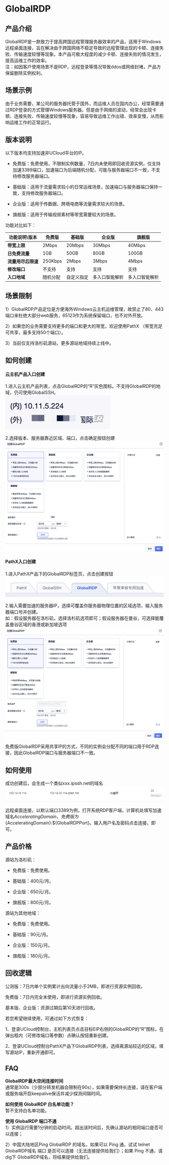 # GlobalRDP


## 产品介绍

GlobalRDP是一款致力于提高跨国远程管理服务器效率的产品，适用于Windows远程桌面连接，旨在解决由于跨国网络不稳定导致的远程管理出现的卡顿、连接失败、传输速度较慢等现象。本产品可极大程度的减少卡顿、连接失败的情况发生，提高运维工作的效率。  
注：如因客户使用场景不是RDP，远程登录等情况导致ddos或网络封堵，产品方保留删除实例权利。


## 场景示例

由于业务需要，某公司的服务器托管于国外，而运维人员在国内办公，经常需要通过RDP登录的方式管理Windows服务器。但是由于网络的波动，经常会出现卡顿、连接失败、传输速度较慢等现象，容易导致运维工作出错、效率变慢，从而影响运维工作的正常运行。

## 版本说明

 以下版本均支持加速非UCloud平台的IP。
 
 * 免费版：免费使用，不限制实例数量，7日内未使用即回收资源实例，仅支持加速3389端口，加速端口为后端随机分配，可能与服务器端口不一致，不支持修改服务器端口。
 
 * 基础版：适用于流量需求较小的日常运维场景，加速端口与服务器端口保持一致，支持修改服务器端口。

 * 企业版：适用于传数据、跨境电商等流量需求较大的场景。
 
 * 旗舰版：适用于传输视频素材等带宽需要较大的场景。
 
 功能对比如下：

| 功能说明\版本      | 免费版  | 基础版  | 企业版 | 旗舰版 |
| ------------------ | ------- | ------- | ------ | ------ |
| **带宽上限**       | 2Mbps   | 20Mbps   | 30Mbps | 40Mbps |
| **日免费流量**     | 1GB     | 50GB     | 80GB   | 100GB   |
| **流量用尽后限速** | 250Kbps | 2Mbps | 3Mbps  | 4Mbps  |
| **修改端口**       | 不支持  | 支持  | 支持   | 支持   |
| **入口地域**       | 随机分配  | 自定义指定  | 多入口智能解析   | 多入口智能解析  |


## 场景限制
1）GlobalRDP产品定位是方便海外Windows云主机运维管理，故禁止了80、443端口来杜绝大部分web服务，65123作为系统保留端口，也不对外开放。

2）如果您的业务需要支持更多的端口和更大的带宽，欢迎使用PathX （带宽充足可共享，最多支持50个端口）。

3）当前仅支持洛杉矶源站，更多源站地域持续上线中。


## 如何创建

#### 云主机产品入口创建

1.进入云主机产品列表，点击GlobalRDP的“R”灰色图标。不支持GlobalRDP的地域，仍可使用GlobalSSH。
![](/images/globalrdp01.png)

2.选择版本、服务器靠近区域、端口，点击确定按钮创建  
![](/images/globalrdp02.png)

#### PathX入口创建

1.进入PathX产品下的GlobalRDP标签页，点击创建按钮  
![](/images/globalrdp03.png)

2.输入需要加速的服务器IP，选择可覆盖你服务器物理位置的区域选项，输入服务器端口号并创建。  
如：假设服务器在洛杉矶，选择洛杉矶选项即可；假设服务器在曼谷，可选择能覆盖曼谷区域的香港或新加坡选项  
![](/images/globalrdp04.png)


免费版GlobalRDP采用共享IP的方式，不同的实例会分配不同的端口用于RDP连接，因此GlobalRDP端口与服务器端口不一致。

## 如何使用

成功创建后，会生成一个类似xxx.ipssh.net的域名  
![](/images/gs_20180823151312.png)  

远程桌面连接，以默认端口3389为例，打开系统RDP客户端，计算机处填写加速域名${AcceleratingDomain}，免费版为${AcceleratingDomain}:${GlobalRDPPort}。输入用户名及密码点击连接，即可。

## 产品价格

源站为洛杉矶：

 * 免费版：免费使用。 
 
 * 基础版：400元/月。

 * 企业版：650元/月。
 
 * 旗舰版：800元/月。
 
源站为其他地域：

 * 免费版：免费使用。 
 
 * 基础版：90元/月。

 * 企业版：150元/月。
 
 * 旗舰版：180元/月。

 
## 回收逻辑

公测版：7日内单个实例累计出向流量小于2MB，即进行资源实例回收。

免费版：7日内完全未使用，即进行资源实例回收。

基本版、企业版：资源过期后第10天进行回收。

若您希望继续使用，可通过如下方式恢复：  

1、登录UCloud控制台，主机列表页点击目标EIP右侧的GlobalRDP的“R”图标，在弹出框内（可修改端口等参数）点确认按钮重新创建。  

2、登录UCloud控制台PathX产品下GlobalRDP列表，选择离源站较近的区域，填写源站IP，重新开通即可。

## FAQ
**GlobalRDP最大空闲连接时间**   
通常是300s（少部分转发机器会限制在90s），如果需要保持长连接，请在客户端或服务端开启keepalive保活并减少探测间隔时间。

**如何使用 GlobalRDP 白名单功能？**  
暂不支持白名单功能。

**使用 GlobalRDP 端口不通**   
1）实例运行需要1分钟的启动时间。超出该时间后，先确认源站的相同端口是否可以连接；

2）中国大陆地区Ping GlobalRDP 的域名，如果可以 Ping 通，试试 telnet GlobalRDP域名 端口 是否可以连接（无法连接提供给我们）；如果 Ping 不通，请dig下 GlobalRDP域名，将结果提供给我们。

